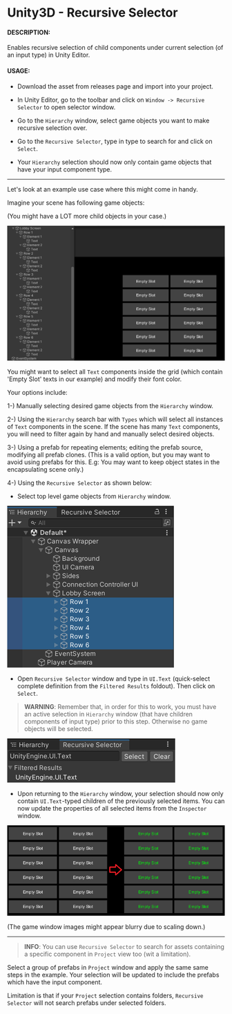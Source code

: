 # Unity3D - Recursive Selector

#### DESCRIPTION:

Enables recursive selection of child components under current selection (of an input type) in Unity Editor.

#### USAGE:

- Download the asset from releases page and import into your project.

- In Unity Editor, go to the toolbar and click on `Window -> Recursive Selector` to open selector window.

- Go to the `Hierarchy` window, select game objects you want to make recursive selection over.

- Go to the `Recursive Selector`, type in type to search for and click on `Select`.

- Your `Hierarchy` selection should now only contain game objects that have your input component type.

---

Let's look at an example use case where this might come in handy.

Imagine your scene has following game objects:

(You might have a LOT more child objects in your case.)

![](/Readme/Example_Lobby_Representation.png)

You might want to select all `Text` components inside the grid (which contain 'Empty Slot' texts in our example) and modify their font color.

Your options include:

1-) Manually selecting desired game objects from the `Hierarchy` window.

2-) Using the `Hierarchy` search bar with `Types` which will select all instances of `Text` components in the scene. If the scene has many `Text` components, you will need to filter again by hand and manually select desired objects.

3-) Using a prefab for repeating elements; editing the prefab source, modifying all prefab clones. (This is a valid option, but you may want to avoid using prefabs for this. E.g: You may want to keep object states in the encapsulating scene only.)

4-) Using the `Recursive Selector` as shown below:


- Select top level game objects from `Hierarchy` window.

![](/Readme/Hierarchy_Selection.png)

- Open `Recursive Selector` window and type in `UI.Text` (quick-select complete definition from the `Filtered Results` foldout). Then click on `Select`.

> **WARNING**: Remember that, in order for this to work, you must have an active selection in `Hierarchy` window (that have children components of input type) prior to this step. Otherwise no game objects will be selected.

![](/Readme/Recursive_Selector_Usage.png)

- Upon returning to the `Hierarchy` window, your selection should now only contain `UI.Text`-typed children of the previously selected items. You can now update the properties of all selected items from the `Inspector` window.

![](/Readme/Change.png)

(The game window images might appear blurry due to scaling down.)

---

> **INFO**: You can use `Recursive Selector` to search for assets containing a specific component in `Project` view too (wit a limitation).

Select a group of prefabs in `Project` window and apply the same same steps in the example. Your selection will be updated to include the prefabs which have the input component.

Limitation is that if your `Project` selection contains folders, `Recursive Selector` will not search prefabs under selected folders.   
